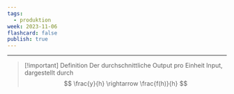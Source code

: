 ```yaml
---
tags:
  - produktion
week: 2023-11-06
flashcard: false
publish: true
---
```

***

> [!important] Definition
> Der durchschnittliche Output pro Einheit Input, dargestellt durch
>$$
>\frac{y}{h} \rightarrow \frac{f(h)}{h}
>$$

